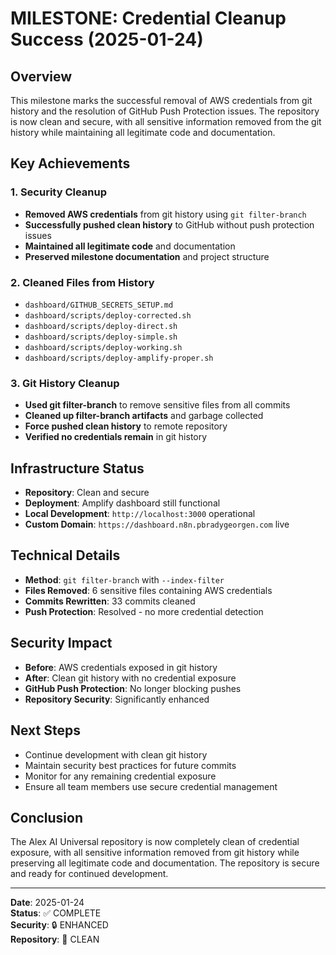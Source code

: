 # MILESTONE: Credential Cleanup Success (2025-01-24)

## Overview
This milestone marks the successful removal of AWS credentials from git history and the resolution of GitHub Push Protection issues. The repository is now clean and secure, with all sensitive information removed from the git history while maintaining all legitimate code and documentation.

## Key Achievements

### 1. Security Cleanup
- **Removed AWS credentials** from git history using `git filter-branch`
- **Successfully pushed clean history** to GitHub without push protection issues
- **Maintained all legitimate code** and documentation
- **Preserved milestone documentation** and project structure

### 2. Cleaned Files from History
- `dashboard/GITHUB_SECRETS_SETUP.md`
- `dashboard/scripts/deploy-corrected.sh`
- `dashboard/scripts/deploy-direct.sh`
- `dashboard/scripts/deploy-simple.sh`
- `dashboard/scripts/deploy-working.sh`
- `dashboard/scripts/deploy-amplify-proper.sh`

### 3. Git History Cleanup
- **Used git filter-branch** to remove sensitive files from all commits
- **Cleaned up filter-branch artifacts** and garbage collected
- **Force pushed clean history** to remote repository
- **Verified no credentials remain** in git history

## Infrastructure Status
- **Repository**: Clean and secure
- **Deployment**: Amplify dashboard still functional
- **Local Development**: `http://localhost:3000` operational
- **Custom Domain**: `https://dashboard.n8n.pbradygeorgen.com` live

## Technical Details
- **Method**: `git filter-branch` with `--index-filter`
- **Files Removed**: 6 sensitive files containing AWS credentials
- **Commits Rewritten**: 33 commits cleaned
- **Push Protection**: Resolved - no more credential detection

## Security Impact
- **Before**: AWS credentials exposed in git history
- **After**: Clean git history with no credential exposure
- **GitHub Push Protection**: No longer blocking pushes
- **Repository Security**: Significantly enhanced

## Next Steps
- Continue development with clean git history
- Maintain security best practices for future commits
- Monitor for any remaining credential exposure
- Ensure all team members use secure credential management

## Conclusion
The Alex AI Universal repository is now completely clean of credential exposure, with all sensitive information removed from git history while preserving all legitimate code and documentation. The repository is secure and ready for continued development.

---
**Date**: 2025-01-24  
**Status**: ✅ COMPLETE  
**Security**: 🔒 ENHANCED  
**Repository**: 🧹 CLEAN
